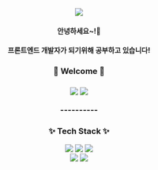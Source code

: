 <div align=center>
  <img src="https://capsule-render.vercel.app/api?type=waving&color=auto&height=200&section=header&text=유~하!!🙋🏻‍♀️&fontSize=80" />
</div>

<div align=center>
  <h4>안녕하세요~!🐣</h4>
  <h4>프론트엔드 개발자가 되기위해 공부하고 있습니다!</h4>

  <h3> 🔗 Welcome 🔗 <h3>
  <a href="https://velog.io/@https00200" target="_blank"><img src="https://img.shields.io/badge/Velog-20C997?style=for-the-badge&logo=Velog&logoColor=white"/></a>
  <a href="https://github.com/New-Ha/" target="_blank"><img src="https://img.shields.io/badge/github-181717?style=for-the-badge&logo=github&logoColor=white"></a>
    
  <p>----------</p>
  
</div>

<div align=center>
  <div>
    <h3>✨ Tech Stack ✨</h3>
     <img src="https://img.shields.io/badge/Node.js-339933?style=for-the-badge&logo=Node.js&logoColor=white"/>
    <img src="https://img.shields.io/badge/HTML5-E34F26?style=for-the-badge&logo=HTML5&logoColor=white"/>
    <img src="https://img.shields.io/badge/CSS3-1572B6?style=for-the-badge&logo=CSS3&logoColor=white"/>
     <br/>
    <img src="https://img.shields.io/badge/Javascript-F7DF1E?style=for-the-badge&logo=Javascript&logoColor=white"/>
    <img src="https://img.shields.io/badge/React-61DAFB?style=for-the-badge&logo=React&logoColor=white"/> 
  </div>
</div>
<br />
<br />
<br />
<br />

